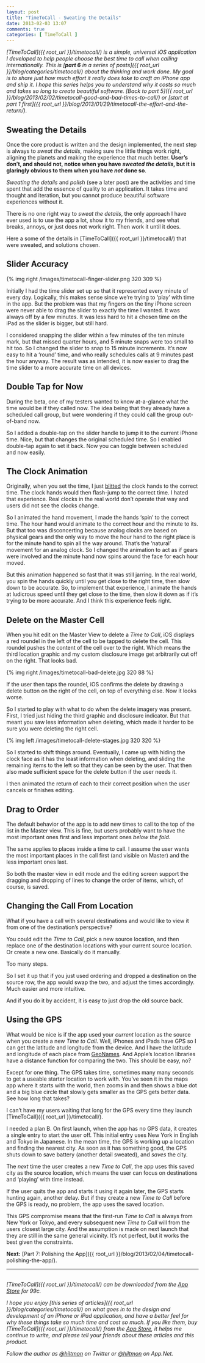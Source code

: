 ```yaml
---
layout: post
title: "TimeToCall - Sweating the Details"
date: 2013-02-03 13:07
comments: true
categories: [ TimeToCall ]
---
```


*[TimeToCall]({{ root_url }}/timetocall/) is a simple, universal iOS application I developed to help people choose the best time to call when calling internationally. This is [**part 6** in a series of posts]({{ root_url }}/blog/categories/timetocall/) about the thinking and work done. My goal is to share just how much effort it really does take to craft an iPhone app and ship it. I hope this series helps you to understand why it costs so much and takes so long to create beautiful software. [Back to part 5]({{ root_url }}/blog/2013/02/02/timetocall-good-and-bad-times-to-call/) or [start at part 1 first]({{ root_url }}/blog/2013/01/29/timetocall-the-effort-and-the-return/).*

## Sweating the Details

Once the core product is written and the design implemented, the next step is always to *sweat the details*, making sure the little things work right, aligning the planets and making the experience that much better.  **User’s don’t, and should not, notice when you have *sweated the details*, but it is glaringly obvious to them when you have *not* done so**. 

*Sweating the details* and *polish* (see a later post) are the activities and time spent that add the essence of quality to an application. It takes time and thought and iteration, but you cannot produce beautiful software experiences without it.

There is no one right way to *sweat the details*, the only approach I have ever used is to use the app a lot, show it to my friends, and see what breaks, annoys, or just does not work right. Then work it until it does.

Here a some of the details in [TimeToCall]({{ root_url }}/timetocall/) that were sweated, and solutions chosen.

## Slider Accuracy

{% img right /images/timetocall-finger-slider.png 320 309 %}

Initially I had the time slider set up so that it represented every minute of every day. Logically, this makes sense since we’re trying to ‘play’ with time in the app. But the problem was that my fingers on the tiny iPhone screen were never able to drag the slider to exactly the time I wanted. It was always off by a few minutes. It was less hard to hit a chosen time on the iPad as the slider is bigger, but still hard.

I considered snapping the slider within a few minutes of the ten minute mark, but that missed quarter hours, and 5 minute snaps were too small to hit too. So I changed the slider to snap to 15 minute increments. It’s now easy to hit a ‘round’ time, and who really schedules calls at 9 minutes past the hour anyway. The result was as intended, it is now easier to drag the time slider to a more accurate time on all devices.

## Double Tap for Now

During the beta, one of my testers wanted to know at-a-glance what the time would be if they called now. The idea being that they already have a scheduled call group, but were wondering if they could call the group out-of-band now.

 So I added a double-tap on the slider handle to jump it to the current iPhone time. Nice, but that changes the original scheduled time. So I enabled double-tap again to set it back. Now you can toggle between scheduled and now easily.

## The Clock Animation

Originally, when you set the time, I just [blitted](http://en.wikipedia.org/wiki/Bit_blit) the clock hands to the correct time. The clock hands would then flash-jump to the correct time. I hated that experience. Real clocks in the real world don’t operate that way and users did not see the clocks change.

So I animated the hand movement, I made the hands ‘spin’ to the correct time. The hour hand would animate to the correct hour and the minute to its. But that too was disconcerting because analog clocks are based on physical gears and the only way to move the hour hand to the right place is for the minute hand to spin all the way around. That’s the ’natural’ movement for an analog clock. So I changed the animation to act as if gears were involved and the minute hand now spins around the face for each hour moved.

But this animation happened so fast that it was still jarring. In the real world, you spin the hands quickly until you get close to the right time, then slow down to be accurate. So, to implement that experience, I animate the hands at ludicrous speed until they get close to the time, then slow it down as if it’s trying to be more accurate. And I think this experience feels right.

## Delete on the Master Cell

When you hit edit on the Master View to delete a *Time to Call*, iOS displays a red roundel in the left of the cell to be tapped to delete the cell. This roundel pushes the content of the cell over to the right. Which means the third location graphic and my custom disclosure image get arbitrarily cut off on the right. That looks bad.

{% img right /images/timetocall-bad-delete.jpg 320 88 %}

If the user then taps the roundel, iOS confirms the delete by drawing a delete button on the right of the cell, on top of everything else. Now it looks worse.

So I started to play with what to do when the delete imagery was present. First, I tried just hiding the third graphic and disclosure indicator. But that meant you saw less information when deleting, which made it harder to be sure you were deleting the right cell.

{% img left /images/timetocall-delete-stages.jpg 320 320 %}

So I started to shift things around. Eventually, I came up with hiding the clock face as it has the least information when deleting, and sliding the  remaining items to the left so that they can be seen by the user. That then also made sufficient space for the delete button if the user needs it.

I then animated the return of each to their correct position when the user cancels or finishes editing.

## Drag to Order

The default behavior of the app is to add new times to call to the top of the list in the Master view. This is fine, but users probably want to have the most important ones first and less important ones *below the fold*.

The same applies to places inside a time to call. I assume the user wants the most important places in the call first (and visible on Master) and the less important ones last.

So both the master view in edit mode and the editing screen support the dragging and dropping of lines to change the order of items, which, of course, is saved.

## Changing the Call From Location

What if you have a call with several destinations and would like to view it from one of the destination’s perspective?

You could edit the *Time to Call*, pick a new source location, and then replace one of the destination locations with your current source location. Or create a new one. Basically do it manually.

Too many steps.

So I set it up that if you just used ordering and dropped a destination on the source row, the app would swap the two, and adjust the times accordingly. Much easier and more intuitive.

And if you do it by accident, it is easy to just drop the old source back.

## Using the GPS

What would be nice is if the app used your *current* location as the source when you create a new *Time to Call*. Well, iPhones and iPads have GPS so I can get the latitude and longitude from the device. And I have the latitude and longitude of each place from [GeoNames](http://www.geonames.org/). And Apple’s location libraries have a distance function for comparing the two. This should be easy, no?

Except for one thing. The GPS takes time, sometimes many many seconds to get a useable starter location to work with. You’ve seen it in the maps app where it starts with the world, then zooms in and then shows a blue dot and a big blue circle that slowly gets smaller as the GPS gets better data. See how long that takes?

I can’t have my users waiting that long for the GPS every time they launch [TimeToCall]({{ root_url }}/timetocall/).

I needed a plan B. On first launch, when the app has no GPS data, it creates a single entry to start the user off. This initial entry uses New York in English and Tokyo in Japanese. In the mean time, the GPS is working up a location and finding the nearest city. As soon as it has something good, the GPS shuts down to save battery (another detail sweated), and *saves* the city.

The *next* time the user creates a new *Time to Call*, the app uses this saved city as the source location, which means the user can focus on destinations and ‘playing’ with time instead.

If the user quits the app and starts it using it again later, the GPS starts hunting again, another delay. But if they create a new *Time to Call* before the GPS is ready, no problem, the app uses the saved location.

This GPS compromise means that the first-run *Time to Call* is always from New York or Tokyo, and every subsequent new *Time to Call* will from the users closest large city. And the assumption is made on next launch that they are still in the same general vicinity. It’s not perfect, but it works the best given the constraints.

**Next:** [Part 7: Polishing the App]({{ root_url }}/blog/2013/02/04/timetocall-polishing-the-app/).

---
&nbsp;  
*[TimeToCall]({{ root_url }}/timetocall/) can be downloaded from the [App Store](https://itunes.apple.com/us/app/timetocall/id596429979?ls=1&mt=8) for 99c.*

*I hope you enjoy [this series of articles]({{ root_url }}/blog/categories/timetocall/) on what goes in to the design and development of an iPhone or iPad application, and have a better feel for why these things take so much time and cost so much. If you like them, buy [TimeToCall]({{ root_url }}/timetocall/) from the [App Store](https://itunes.apple.com/us/app/timetocall/id596429979?ls=1&mt=8), it helps me continue to write, and please tell your friends about these articles and this product.*

*Follow the author as [@hiltmon](http://twitter.com/hiltmon) on Twitter or [@hiltmon](http://alpha.app.net/hiltmon) on App.Net.*

